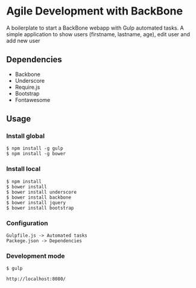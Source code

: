 # Agile Development with BackBone

A boilerplate to start a BackBone webapp with Gulp automated tasks.
A simple application to show users (firstname, lastname, age), edit user and add new user

## Dependencies
- Backbone
- Underscore
- Require.js
- Bootstrap
- Fontawesome

## Usage
### Install global
```
$ npm install -g gulp
$ npm install -g bower
```

### Install local
```
$ npm install
$ bower install
$ bower install underscore
$ bower install backbone
$ bower install jquery
$ bower install bootstrap
```
### Configuration
```
Gulpfile.js -> Automated tasks
Packege.json -> Dependencies

```

### Development mode
```
$ gulp

http://localhost:8080/
```



